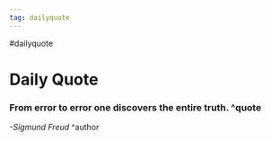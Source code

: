 ```yaml
---
tag: dailyquote
---
```


#dailyquote

# Daily Quote

### From error to error one discovers the entire truth. ^quote
*-Sigmund Freud* ^author
